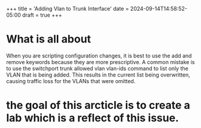 +++
title = 'Adding Vlan to Trunk Interface'
date = 2024-09-14T14:58:52-05:00
draft = true
+++

# What is all about
When you are scripting configuration changes, it is best to use the add and remove keywords because they are more prescriptive. A common mistake is to use the switchport trunk allowed vlan vlan-ids command to list only the VLAN that is being added. This results in the current list being overwritten, causing traffic loss for the VLANs that were omitted.

# the goal of this arcticle is to create a lab which is a reflect of this issue.